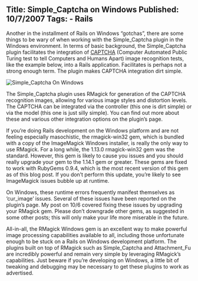 Title: Simple_Captcha on Windows
Published: 10/7/2007
Tags:
    - Rails
---
Another in the installment of Rails on Windows “gotchas”, there are some things to be wary of when working with the Simple_Captcha plugin in the Windows environment. In terms of basic background, the Simple_Captcha plugin facilitates the integration of [CAPTCHA](https://en.wikipedia.org/wiki/CAPTCHA) (Computer Automated Public Turing test to tell Computers and Humans Apart) image recognition tests, like the example below, into a Rails application. Facilitates is perhaps not a strong enough term. The plugin makes CAPTCHA integration dirt simple.

![Simple_Captcha On Windows](https://s3.amazonaws.com/s3.beckshome.com/20071007-Simple-Captcha.PNG)

The Simple_Captcha plugin uses RMagick for generation of the CAPTCHA recognition images, allowing for various image styles and distortion levels. The CAPTCHA can be integrated via the controller (this one is dirt simple) or via the model (this one is just silly simple). You can find out more about these and various other integration options on the plugin’s page.

If you’re doing Rails development on the Windows platform and are not feeling especially masochistic, the rmagick-win32 gem, which is bundled with a copy of the ImageMagick Windows installer, is really the only way to use RMagick. For a long while, the 1.13.0 rmagick-win32 gem was the standard. However, this gem is likely to cause you issues and you should really upgrade your gem to the 1.14.1 gem or greater. These gems are fixed to work with RubyGems 0.9.4, which is the most recent version of this gem as of this blog post. If you don’t perform this update, you’re likely to see ImageMagick issues bubble up at runtime.

On Windows, these runtime errors frequently manifest themselves as ‘cur_image’ issues. Several of these issues have been reported on the plugin’s page. My post on 10/6 covered fixing these issues by upgrading your RMagick gem. Please don’t downgrade other gems, as suggested in some other posts; this will only make your life more miserable in the future.

All-in-all, the RMagick Windows gem is an excellent way to make powerful image processing capabilities available to all, including those unfortunate enough to be stuck on a Rails on Windows development platform. The plugins built on top of RMagick such as Simple_Captcha and Attachment_Fu are incredibly powerful and remain very simple by leveraging RMagick’s capabilities. Just beware if you’re developing on Windows, a little bit of tweaking and debugging may be necessary to get these plugins to work as advertised.